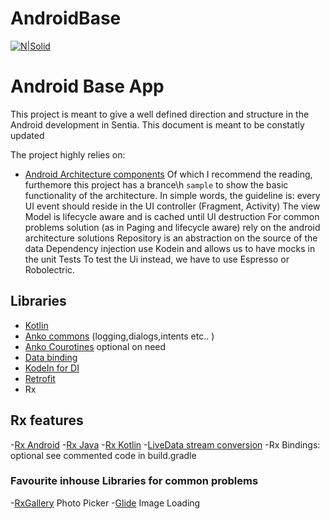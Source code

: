 # AndroidBase
[![N|Solid](https://media.licdn.com/media/p/2/000/1b0/027/2459ef1.png)](https://nodesource.com/products/nsolid)
# Android Base App
This project is meant to give a well defined direction and structure in the Android development in Sentia.
This document is meant to be constatly updated

The project highly relies on:
  - [Android Architecture components](https://developer.android.com/topic/libraries/architecture/guide.html)
   Of which I recommend the reading, furthemore this project has a brance\h `sample` to show the basic functionality of the architecture.
  In simple words, the guideline is: every UI event should reside in the UI controller (Fragment, Activity)
  The view Model is lifecycle aware and is cached until UI destruction
  For common problems solution (as in Paging and lifecycle aware) rely on the android architecture solutions
  Repository is an abstraction on the source of the data
  Dependency injection use Kodein and allows us to have mocks in the unit Tests
  To test the Ui instead, we have to use Espresso or Robolectric.

## Libraries
  - [Kotlin](https://kotlinlang.org/)
  - [Anko commons](https://github.com/Kotlin/anko/wiki) (logging,dialogs,intents etc.. )
  - [Anko Courotines](https://github.com/Kotlin/anko/wiki/Anko-Coroutines) optional on need
  - [Data binding](https://developer.android.com/topic/libraries/data-binding/index.html)
  - [KodeIn for DI](https://github.com/SalomonBrys/Kodein) 
  - [Retrofit](http://square.github.io/retrofit/)
  -  Rx
  
## Rx features
  -[Rx Android](https://github.com/ReactiveX/RxAndroid) 
  -[Rx Java](https://github.com/ReactiveX/RxJava)
  -[Rx Kotlin](https://github.com/ReactiveX/RxKotlin)
  -[LiveData stream conversion](https://developer.android.com/reference/android/arch/lifecycle/LiveDataReactiveStreams.html)
  -Rx Bindings: optional see commented code in build.gradle

### Favourite inhouse Libraries for common problems
  -[RxGallery](com.github.marchinram:RxGallery) Photo Picker
  -[Glide](https://github.com/bumptech/glide) Image Loading